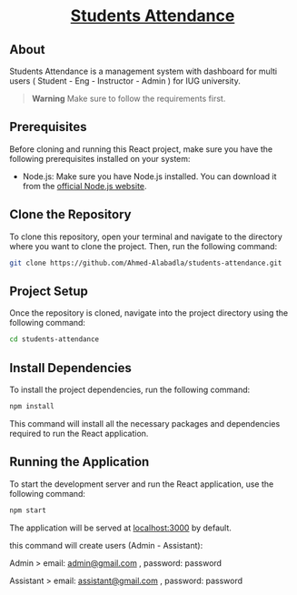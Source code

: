 <a href="https://github.com/Ahmed-Alabadla/students-attendance"> <h1 align="center">Students Attendance</h1></a>

## About

Students Attendance is a management system with dashboard for multi users ( Student - Eng - Instructor - Admin ) for IUG university.

> **Warning**
> Make sure to follow the requirements first.

## Prerequisites

Before cloning and running this React project, make sure you have the following prerequisites installed on your system:

- Node.js: Make sure you have Node.js installed. You can download it from the [official Node.js website](https://nodejs.org).

## Clone the Repository

To clone this repository, open your terminal and navigate to the directory where you want to clone the project. Then, run the following command:

```sh
git clone https://github.com/Ahmed-Alabadla/students-attendance.git
```

## Project Setup

Once the repository is cloned, navigate into the project directory using the following command:

```sh
cd students-attendance
```

## Install Dependencies

To install the project dependencies, run the following command:

```sh
npm install
```

This command will install all the necessary packages and dependencies required to run the React application.

## Running the Application

To start the development server and run the React application, use the following command:

```sh
npm start
```

The application will be served at [localhost:3000](http://localhost:3000) by default.

this command will create users (Admin - Assistant):

Admin > email: admin@gmail.com , password: password

Assistant > email: assistant@gmail.com , password: password
